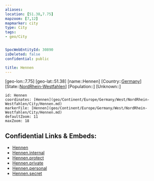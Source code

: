 ```yaml
---
aliases: 
location: [51.38,7.75]
mapzoom: [7,12] 
mapmarker: city 
type: City
tags:
- geo/City


SpocWebEntityId: 30890
isDeleted: false
confidential: public

title: Hennen
---
```

[geo-lon::7.75]
[geo-lat::51.38]
[name::Hennen]
[Country::[Germany](geo/Continent/Europe/Germany.md)]
[State::[NordRhein-Westfahlen](NordRhein-Westfahlen)]
[Population::]
[Unknown::]


```leaflet
id: Hennen
coordinates: [Hennen](geo/Continent/Europe/Germany/West/NordRhein-Westfahlen/City/Hennen.md)
markerFile: [Hennen](geo/Continent/Europe/Germany/West/NordRhein-Westfahlen/City/Hennen.md)
defaultZoom: 11 
maxZoom: 18
```


## Confidential Links & Embeds: 
- [Hennen](../../../../../../../../_public/geo/Continent/Europe/Germany/West/NordRhein-Westfahlen/City/Hennen.md) 
- [Hennen.internal](../../../../../../../../_internal/geo/Continent/Europe/Germany/West/NordRhein-Westfahlen/City/Hennen.internal.md) 
- [Hennen.protect](../../../../../../../../_protect/geo/Continent/Europe/Germany/West/NordRhein-Westfahlen/City/Hennen.protect.md) 
- [Hennen.private](../../../../../../../../_private/geo/Continent/Europe/Germany/West/NordRhein-Westfahlen/City/Hennen.private.md) 
- [Hennen.personal](../../../../../../../../_personal/geo/Continent/Europe/Germany/West/NordRhein-Westfahlen/City/Hennen.personal.md) 
- [Hennen.secret](../../../../../../../../_secret/geo/Continent/Europe/Germany/West/NordRhein-Westfahlen/City/Hennen.secret.md) 
